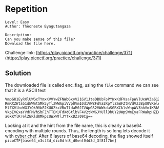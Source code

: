 # Repetition

```
Level: Easy
Author: Theoneste Byagutangaza

Description:
Can you make sense of this file?
Download the file here.
```
Challenge link: [https://play.picoctf.org/practice/challenge/371](https://play.picoctf.org/practice/challenge/371)

## Solution
The downloaded file is called enc_flag, using the `file` command we can see that it is a ASCII text

```
VmpGU1EyRXlUWGxTYmxKVVYwZFNWbGxyV21GV1JteDBUbFpPYWxKdFVsaFpWVlUxWVZaS1ZWWnVh
RmRXZWtab1dWWmtSMk5yTlZWWApiVVpUVm10d1VWZFdVa2RpYlZaWFZtNVdVZ3BpU0VKeldWUkNk
MlZXVlhoWGJYQk9VbFJXU0ZkcVRuTldaM0JZVWpGS2VWWkdaSGRXCk1sWnpWV3hhVm1KRk5XOVVW
VkpEVGxaYVdFMVhSbFZhTTBKUFdXdGtlbVF4V2tkWGJYUllDbUY2UWpSWmEyaFRWakpHZEdWRlZs
aGkKYlRrelZERldUMkpzUWxWTlJYTkxDZz09Cg==
```

Looking at it and the hint from the file name, this is clearly a base64 encoding with multiple rounds. Thus, the length is so long
lets decode it with [cyber chef](cyberchef.org). After 6 layers of base64 decoding, the flag showed itself
`picoCTF{base64_n3st3d_dic0d!n8_d0wnl04d3d_3f81f7be}`
